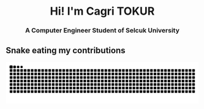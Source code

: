 <h1 align="center">Hi! I'm Cagri TOKUR</h1>
<h3 align="center">A Computer Engineer Student of Selcuk University</h3>


## Snake eating my contributions
![snake](https://raw.githubusercontent.com/atphosphate/atphosphate/output/github-contribution-grid-snake-dark.svg)
